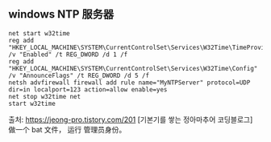 ## windows NTP 服务器
```code
net start w32time 
reg add "HKEY_LOCAL_MACHINE\SYSTEM\CurrentControlSet\Services\W32Time\TimeProviders\NtpServer" /v "Enabled" /t REG_DWORD /d 1 /f 
reg add "HKEY_LOCAL_MACHINE\SYSTEM\CurrentControlSet\Services\W32Time\Config" /v "AnnounceFlags" /t REG_DWORD /d 5 /f 
netsh advfirewall firewall add rule name="MyNTPServer" protocol=UDP dir=in localport=123 action=allow enable=yes 
net stop w32time net 
start w32time
```
출처: https://jeong-pro.tistory.com/201 [기본기를 쌓는 정아마추어 코딩블로그]  
做一个 bat 文件， 运行 管理员身份。